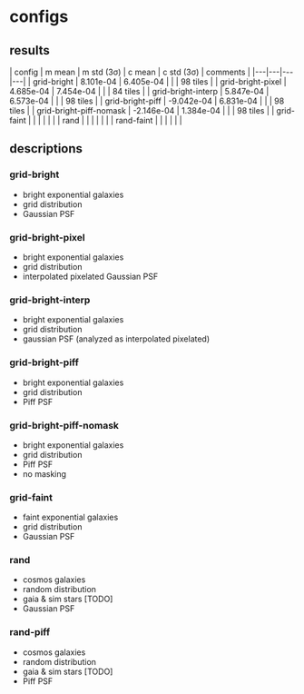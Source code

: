 # configs

## results

|	config	|	m mean	|	m std (3σ)	|	c mean	|	c std (3σ)	|	comments	|
|---|---|---|---|
|	grid-bright	|	8.101e-04	|	6.405e-04	|		|		|	98 tiles	|
|	grid-bright-pixel	|	4.685e-04	|	7.454e-04	|		|		|	84 tiles	|
|	grid-bright-interp	|	5.847e-04	|	6.573e-04	|		|		|	98 tiles	|
|	grid-bright-piff	|	-9.042e-04	|	6.831e-04	|		|		|	98 tiles	|
|	grid-bright-piff-nomask	|	-2.146e-04	|	1.384e-04	|		|		|	98 tiles	|
|	grid-faint	|		|		|		|		|		|
|	rand	|		|		|		|		|		|
|	rand-faint	|		|		|		|		|		|

## descriptions

### grid-bright

- bright exponential galaxies
- grid distribution
- Gaussian PSF

### grid-bright-pixel

- bright exponential galaxies
- grid distribution
- interpolated pixelated Gaussian PSF

### grid-bright-interp

- bright exponential galaxies
- grid distribution
- gaussian PSF (analyzed as interpolated pixelated)

### grid-bright-piff

- bright exponential galaxies
- grid distribution
- Piff PSF

### grid-bright-piff-nomask

- bright exponential galaxies
- grid distribution
- Piff PSF
- no masking

### grid-faint

- faint exponential galaxies
- grid distribution
- Gaussian PSF

### rand

- cosmos galaxies
- random distribution
- gaia & sim stars [TODO]
- Gaussian PSF

### rand-piff

- cosmos galaxies
- random distribution
- gaia & sim stars [TODO]
- Piff PSF
